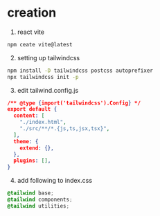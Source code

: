 # creation 

1. react vite

```bash
npm ceate vite@latest
```

2. setting up tailwindcss

```bash
npm install -D tailwindcss postcss autoprefixer
npx tailwindcss init -p
```
3. edit tailwind.config.js

```json
/** @type {import('tailwindcss').Config} */
export default {
  content: [
    "./index.html",
    "./src/**/*.{js,ts,jsx,tsx}",
  ],
  theme: {
    extend: {},
  },
  plugins: [],
}
```

4. add following to index.css
    
```css
@tailwind base;
@tailwind components;
@tailwind utilities;
```


